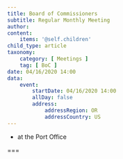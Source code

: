 ```yaml
---
title: Board of Commissioners
subtitle: Regular Monthly Meeting
author: 
content:
    items: '@self.children'
child_type: article
taxonomy:
    category: [ Meetings ]
    tag: [ BoC ]
date: 04/16/2020 14:00
data:
    event:
        startDate: 04/16/2020 14:00
        allDay: false
        address:
            addressRegion: OR
            addressCountry: US
---
```


- at the Port Office

===
